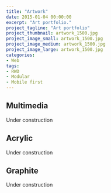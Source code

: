 ```yaml
---
title: "Artwork"
date: 2015-01-04 00:00:00
excerpt: "Art portfolio."
project_tagline: "Art portfolio"
project_thumbnail: artwork_1500.jpg
project_image_small: artwork_1500.jpg
project_image_medium: artwork_1500.jpg
project_image_large: artwork_1500.jpg
categories:
- Web
tags:
- RWD
- Modular
- Mobile first
---
```


## Multimedia

Under construction

## Acrylic

Under construction

## Graphite

Under construction